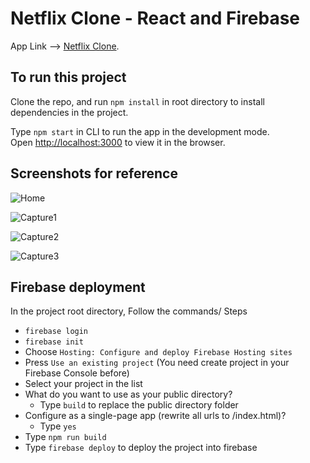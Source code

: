 # Netflix Clone - React and Firebase

App Link --> [Netflix Clone](https://netflix-clone-1c922.web.app).

## To run this project

Clone the repo, and run `npm install` in root directory to install dependencies in the project.

Type `npm start` in CLI to run the app in the development mode.\
Open [http://localhost:3000](http://localhost:3000) to view it in the browser.

## Screenshots for reference

![Home](https://user-images.githubusercontent.com/45379824/120157745-f627c980-c210-11eb-96df-4bf76c989388.PNG)

![Capture1](https://user-images.githubusercontent.com/45379824/120157812-0770d600-c211-11eb-9c59-4f7fd88e32fb.PNG)

![Capture2](https://user-images.githubusercontent.com/45379824/120157909-253e3b00-c211-11eb-8269-2ec1379eedec.PNG)

![Capture3](https://user-images.githubusercontent.com/45379824/120158272-8f56e000-c211-11eb-9240-ed3426df5d68.PNG)

## Firebase deployment
In the project root directory, Follow the commands/ Steps

- `firebase login`
- `firebase init`
- Choose `Hosting: Configure and deploy Firebase Hosting sites`
- Press `Use an existing project` (You need create project in your Firebase Console before)
- Select your project in the list
- What do you want to use as your public directory? 
  - Type `build` to replace the public directory folder
- Configure as a single-page app (rewrite all urls to /index.html)?
  - Type `yes`
- Type `npm run build`
- Type `firebase deploy` to deploy the project into firebase
